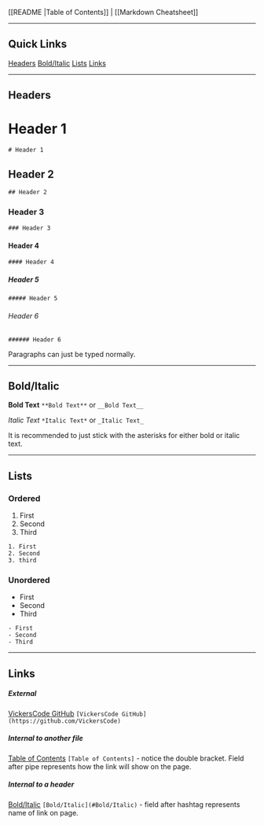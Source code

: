 [[README |Table of Contents]] | [[Markdown Cheatsheet]]
___
## Quick Links
[Headers](#Headers)
[Bold/Italic](#Bold/Italic)
[Lists](#Lists)
[Links](#Links)
___
## Headers

# Header 1
`# Header 1`

## Header 2
`## Header 2`

### Header 3
`### Header 3`

#### Header 4
`#### Header 4`

##### Header 5
`##### Header 5`

###### Header 6
`###### Header 6`

Paragraphs can just be typed normally.
___
## Bold/Italic

**Bold Text**
`**Bold Text**` or `__Bold Text__`

*Italic Text*
`*Italic Text*` or `_Italic Text_`

It is recommended to just stick with the asterisks for either bold or italic text.
___
## Lists

### Ordered
1. First
2. Second
3. Third
```
1. First
2. Second
3. third
```

### Unordered
- First
- Second
- Third
```
- First
- Second
- Third
```
___
## Links

##### External
[VickersCode GitHub](https://github.com/VickersCode)
`[VickersCode GitHub](https://github.com/VickersCode)`

##### Internal to another file
[Table of Contents](/README.md)
`[Table of Contents]` - notice the double bracket. Field after pipe represents how the link will show on the page.

##### Internal to a header
[Bold/Italic](#Bold/Italic)
`[Bold/Italic](#Bold/Italic)` - field after hashtag represents name of link on page.


